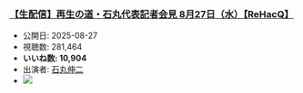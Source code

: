 ### [【生配信】再生の道・石丸代表記者会見 8月27日（水）【ReHacQ】](https://www.youtube.com/watch?v=e8KMybXtRuk)
-   公開日: 2025-08-27
-   視聴数: 281,464
-   **いいね数: 10,904**
-   出演者: [石丸伸二](/rehacq_fan/people/石丸伸二 "wikilink")
- [![](https://img.youtube.com/vi/e8KMybXtRuk/hqdefault.jpg)](https://www.youtube.com/watch?v=e8KMybXtRuk)
